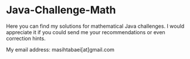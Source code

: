 # Java-Challenge-Math
Here you can find my solutions for mathematical Java challenges.
I would appreciate it if you could send me your recommendations or even correction hints. 

My email address: masihtabaei[at]gmail.com
